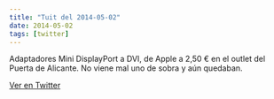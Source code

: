 ```yaml
---
title: "Tuit del 2014-05-02"
date: 2014-05-02
tags: [twitter]
---
```


Adaptadores Mini DisplayPort a DVI, de Apple a 2,50 € en el outlet del Puerta de Alicante. No viene mal uno de sobra y aún quedaban.



[Ver en Twitter](https://twitter.com/i/web/status/462328551271063552)
